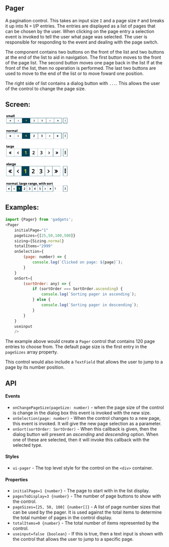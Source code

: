 <a name="module_Pager"></a>

## Pager
A pagination control.  This takes an input size `I` and a page size `P`
and breaks it up into N = I/P entries.  The entries are displayed as a
list of pages that can be chosen by the user.  When clicking on the page
entry a selection event is invoked to tell the user what page was selected.
The user is responsible for responding to the event and dealing with the
page switch.

The component contains two buttons on the front of the list and two buttons
at the end of the list to aid in navigation.  The first button moves to the
front of the page list.  The second button moves one page back in the list
If at the front of the list, then no operation is performed.  The last two
buttons are used to move to the end of the list or to move foward one
position.

The right side of list contains a dialog button with `...`.  This allows
the user of the control to change the page size.

## Screen:
<img src="https://github.com/jmquigley/gadgets/blob/master/images/pager.png" width="40%" />

## Examples:

```javascript
import {Pager} from 'gadgets';
<Pager
    initialPage="1"
    pageSizes={[25,50,100,500]}
    sizing={Sizing.normal}
    totalItems="2999"
    onSelection={
        (page: number) => {
            console.log(`Clicked on page: ${page}`);
        }
    }
    onSort={
        (sortOrder: any) => {
            if (sortOrder === SortOrder.ascending) {
                console.log(`Sorting pager in ascending`);
            } else {
                console.log(`Sorting pager in descending`);
            }
        }
    }
    useinput
    />
```

The example above would create a `Pager` control that contains 120 page
entries to choose from.  The default page size is the first entry in
the `pageSizes` array property.

This control would also include a `TextField` that allows the user to jump
to a page by its number position.

## API
#### Events
- `onChangePageSize(pageSize: number)` - when the page size of the control
is change in the dialog box this event is invoked with the new size.
- `onSelection(page: number)` - When the control changes to a new page, this
event is invoked.  It will give the new page selection as a parameter.
- `onSort(sortOrder: SortOrder)` - When this callback is given, then the
dialog button will present an *ascending* and *descending* option.  When one
of these are selected, then it will invoke this callback with the selected
type.

#### Styles
- `ui-pager` - The top level style for the control on the `<div>` container.

#### Properties
- `initialPage=1 {number}` - The page to start with in the list display.
- `pagesToDisplay=3 {number}` - The number of page buttons to show with
the control.
- `pageSizes=[25, 50, 100] {number[]}` - A list of page number sizes that
can be used by the pager.  It is used against the total items to
determine the total number of pages in the control display.
- `totalItems=0 {number}` - The total number of items represented by the
control.
- `useinput=false {boolean}` - If this is true, then a text input is shown
with the control that allows the user to jump to a specific page.

